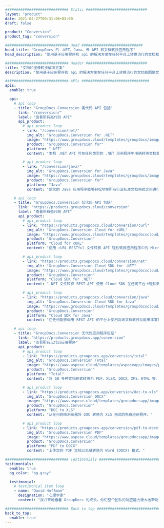 ```yaml
---
############################# Static ############################
layout: "product"
date: 2021-04-27T09:31:06+03:00
draft: false

product: "Conversion"
product_tag: "conversion"

############################# Head ############################
head_title: "GroupDocs 的 .NET、Java、云 API 和文档转换应用程序"
head_description: "使用基于应用程序和 api 的解决方案在任何平台上转换流行的文档和图像文件格式。"

############################# Header ############################
title: "文档和图像转换解决方案"
description: "使用基于应用程序和 api 的解决方案在任何平台上转换流行的文档和图像文件格式。"

############################# APIs ###############################
apis:
  enable: true

  api:
    # api loop
    - title: "GroupDocs.Conversion 高代码 API 包括"
      link: "/conversion/"
      label: "查看所有高代码 API"
      api_product:
        # api_product loop
        - link: "/conversion/net/"
          img_alt: "GroupDocs.Conversion for .NET"
          image: "https://www.groupdocs.cloud/templates/groupdocs/images/product-logos/groupdocs-conversion-net.png"
          product: "GroupDocs.Conversion for"
          platform: ".NET"
          content: "本机 .NET API 可在任何类型的 .NET 应用程序中准确转换文档和图像文件格式。支持在转换时添加图像水印。"

        # api_product loop
        - link: "/conversion/java/"
          img_alt: "GroupDocs.Conversion for Java"
          image: "https://www.groupdocs.cloud/templates/groupdocs/images/product-logos/groupdocs-conversion-java.png"
          product: "GroupDocs.Conversion for"
          platform: "Java"
          content: "使您的 Java 应用程序能够轻松地在所有行业标准文档格式之间进行转换，包括 Microsoft Office、PDF、HTML、图像和许多其他格式。"

    # api loop
    - title: "GroupDocs.Conversion 低代码 API 包括"
      link: "https://products.groupdocs.cloud/conversion"
      label: "查看所有低代码 API"
      api_product:
        # api_product loop
        - link: "https://products.groupdocs.cloud/conversion/curl"
          img_alt: "GroupDocs.Conversion Cloud for cURL"
          image: "https://www.groupdocs.cloud/templates/groupdocscloud/images/sdk/272x272/groupdocs_conversion-for-curl.png"
          product: "GroupDocs.Conversion"
          platform: "Cloud for cURL"
          content: "使用 cURL RESTful 文件转换 API 轻松转换应用程序中的 Microsoft Office、PDF、电子邮件、项目、HTML 和其他常见文件格式。"

        # api_product loop
        - link: "https://products.groupdocs.cloud/conversion/net"
          img_alt: "GroupDocs.Conversion Cloud SDK for .NET"
          image: "https://www.groupdocs.cloud/templates/groupdocscloud/images/sdk/272x272/groupdocs_conversion-for-net.png"
          product: "GroupDocs.Conversion"
          platform: "Cloud SDK for .NET"
          content: ".NET 文件转换 REST API 使用 Cloud SDK 在任何平台上轻松转换 Microsoft Office、PDF、Email、Project、HTML 和其他常见文件格式。"

        # api_product loop
        - link: "https://products.groupdocs.cloud/conversion/java"
          img_alt: "GroupDocs.Conversion Cloud SDK for Java"
          image: "https://www.groupdocs.cloud/templates/groupdocscloud/images/sdk/272x272/groupdocs_conversion-for-java.png"
          product: "GroupDocs.Conversion"
          platform: "Cloud SDK for Java"
          content: "在任何能够调用 REST API 的平台上使用高级文档转换功能来丰富您的基于云的 Java 应用程序。"

    # api loop
    - title: "GroupDocs.Conversion 无代码应用程序包括"
      link: "https://products.groupdocs.app/conversion"
      label: "查看所有无代码应用程序"
      api_product:
        # api_product loop
        - link: "https://products.groupdocs.app/conversion/total"
          img_alt: "GroupDocs.Conversion Total"
          image: "https://www.aspose.cloud/templates/asposeapp/images/products/logo/aspose_conversion-app.png"
          product: "GroupDocs.Conversion"
          platform: "Total"
          content: "将 50 多种文档格式转换为 PDF、XLSX、DOCX、XPS、HTML 等。"

        # api_product loop
        - link: "https://products.groupdocs.app/conversion/doc-to-xls"
          img_alt: "GroupDocs.Conversion DOCX"
          image: "https://www.aspose.cloud/templates/groupdocsapp/images/products/logo/groupdocs_words-app.png"
          product: "GroupDocs.Conversion"
          platform: "DOC to XLS"
          content: "从任何网络浏览器将 DOC 转换为 XLS 格式的免费应用程序。"

        # api_product loop
        - link: "https://products.groupdocs.app/conversion/pdf-to-docx"
          img_alt: "GroupDocs.Conversion PDF"
          image: "https://www.aspose.cloud/templates/groupdocsapp/images/products/logo/groupdocs_pdf-app.png"
          product: "GroupDocs.Conversion"
          platform: "PDF to DOCX"
          content: "上传您的 PDF 文档以无缝转换为 Word (DOCX) 格式。"

############################# Testimonials ###############################
testimonials:
  enable: true
  bg_color: "bg-gray"

  testimonial:
    # testimonial item loop
    - name: "David Hoffman"
      designation: "心理学家"
      content: "我兴奋地看着 GroupDocs 的成长。你们整个团队的响应能力极大地帮助了我，当我与 GroupDocs 的某个人交谈时，我可以保证有人在倾听并让事情发生。"

############################# Back to top ###############################
back_to_top:
  enable: true
---
```

